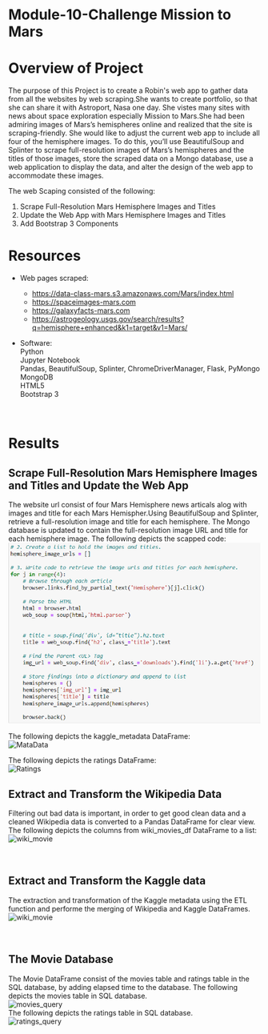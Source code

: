 # Module-10-Challenge Mission to Mars
# Overview of Project #
The purpose of this Project is to create a Robin's web app to gather data from all the websites by web scraping.She wants to create portfolio, so that she can share it with Astroport, Nasa one day. She vistes many sites with news about space exploration especially Mission to Mars.She had been admiring images of Mars’s hemispheres online and realized that the site is scraping-friendly. She would like to adjust the current web app to include all four of the hemisphere images. To do this, you’ll use BeautifulSoup and Splinter to scrape full-resolution images of Mars’s hemispheres and the titles of those images, store the scraped data on a Mongo database, use a web application to display the data, and alter the design of the web app to accommodate these images.

The web Scaping consisted of the following:
1. Scrape Full-Resolution Mars Hemisphere Images and Titles
2. Update the Web App with Mars Hemisphere Images and Titles
3. Add Bootstrap 3 Components

# Resources #

- Web pages scraped:<br>
  - https://data-class-mars.s3.amazonaws.com/Mars/index.html
  - https://spaceimages-mars.com
  - https://galaxyfacts-mars.com
  - https://astrogeology.usgs.gov/search/results?q=hemisphere+enhanced&k1=target&v1=Mars/<br>
  
- Software:<br>
   Python<br>
   Jupyter Notebook<br>
   Pandas, BeautifulSoup, Splinter, ChromeDriverManager, Flask, PyMongo<br>
   MongoDB<br>
   HTML5<br>
   Bootstrap 3<br>
   <br><br>
# Results #
## Scrape Full-Resolution Mars Hemisphere Images and Titles and Update the Web App ##
The website url consist of four Mars Hemisphere news articals alog with images and title for each Mars Hemispher.Using BeautifulSoup and Splinter, retrieve a full-resolution image and title for each hemisphere. The Mongo database is updated to contain the full-resolution image URL and title for each hemisphere image.
The following depicts the scapped code:<br>
![code](/Image/code.png) <br>

The following depicts the kaggle_metadata DataFrame: <br>
![MataData](/Image/kaggle_metadata.png) <br>

The following depicts the ratings DataFrame: <br>
![Ratings](/Image/Rating.png) <br>

##  Extract and Transform the Wikipedia Data ##
Filtering out bad data is important, in order to get good clean data and a cleaned Wikipedia data is converted to a Pandas DataFrame for clear view.<br>
The following depicts the columns from wiki_movies_df DataFrame to a list:<br>
![wiki_movie](/Image/to_list.png) <br>
<br><br>

## Extract and Transform the Kaggle data ##
The extraction and transformation of the Kaggle metadata using the ETL function and performe the merging of Wikipedia and Kaggle DataFrames. <br>
![wiki_movie](/Image/Wiki_Movies.png)<br>
<br><br>

## The Movie Database ##
The Movie DataFrame consist of the movies table and ratings table in the SQL database, by adding elapsed time to the database.
The following depicts the movies table in SQL database.<br>
![movies_query](/resources/movies_query.png)<br>
The following depicts the ratings table in SQL database.<br>
![ratings_query](/resources/ratings_query.png)<br>
<br><br>
